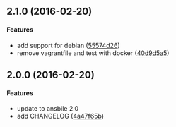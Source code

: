 <a name="2.1.0"></a>
## 2.1.0 (2016-02-20)


#### Features

*   add support for debian ([55574d26](https://github.com/weareinteractive/ansible-unison/commit/55574d26c5ddacdb6edbec7a07859394782ee00d))
*   remove vagrantfile and test with docker ([40d9d5a5](https://github.com/weareinteractive/ansible-unison/commit/40d9d5a5a34d6dcd651fafc61f2120617392fcb8))



<a name="2.0.0"></a>
## 2.0.0 (2016-02-20)


#### Features

*   update to ansbile 2.0		
*   add CHANGELOG ([4a47f65b](https://github.com/weareinteractive/ansible-unison/commit/4a47f65b0863c942df533d392f89c8904a92dc39))
